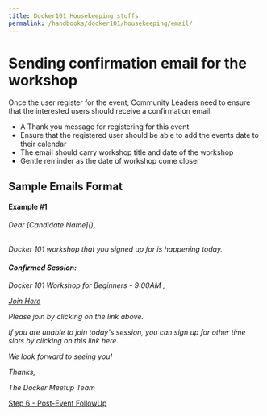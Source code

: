 ```yaml
---
title: Docker101 Housekeeping stuffs
permalink: /handbooks/docker101/housekeeping/email/
---
```


# Sending confirmation email for the workshop

Once the user register for the event, Community Leaders need to ensure that the interested users should receive a confirmation email.

- A Thank you message for registering for this event 
- Ensure that the registered user should be able to add the events date to their calendar
- The email should carry workshop title and date of the workshop
- Gentle reminder as the date of workshop come closer

## Sample Emails Format

#### Example #1

<i>
Dear [Candidate Name](), <br>
<br>

Docker 101 workshop that you signed up for is happening today.

#### Confirmed Session:

Docker 101 Workshop for Beginners - 9:00AM <Month>, <Day>

[Join Here]()


Please join by clicking on the link above.

If you are unable to join today's session, you can sign up for other time slots by clicking on this link here.

We look forward to seeing you!

Thanks,

The Docker Meetup Team
</i>


[Step 6 - Post-Event FollowUp](../postevent/)








